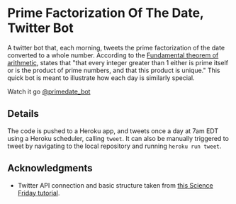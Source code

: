 # Prime Factorization Of The Date, Twitter Bot

A twitter bot that, each morning, tweets the prime factorization of the date converted to a whole number. According to the [Fundamental theorem of arithmetic](https://en.wikipedia.org/wiki/Fundamental_theorem_of_arithmetic), states that "that every integer greater than 1 either is prime itself or is the product of prime numbers, and that this product is unique." This quick bot is meant to illustrate how each day is similarly special.

Watch it go [@primedate_bot](https://twitter.com/primedate_bot)

## Details

The code is pushed to a Heroku app, and tweets once a day at 7am EDT using a Heroku scheduler, calling `tweet`. It can also be manually triggered to tweet by navigating to the local repository and running `heroku run tweet`.

## Acknowledgments

* Twitter API connection and basic structure taken from [this Science Friday tutorial](https://medium.com/science-friday-footnotes/how-to-make-a-twitter-bot-in-under-an-hour-259597558acf).
